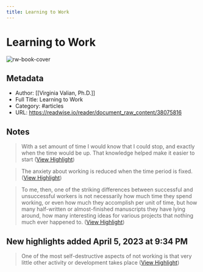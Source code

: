 ```yaml
---
title: Learning to Work
---
```

# Learning to Work

![rw-book-cover](https://readwise-assets.s3.amazonaws.com/static/images/article0.00998d930354.png)

## Metadata
- Author: [[Virginia Valian, Ph.D.]]
- Full Title: Learning to Work
- Category: #articles
- URL: https://readwise.io/reader/document_raw_content/38075816

## Notes
> With a set amount of time I would know that I could stop, and exactly when the time would be up. That knowledge helped make it easier to start ([View Highlight](https://read.readwise.io/read/01gx2s51apdg0mwj9yb6r15sbn))

> The anxiety about working is reduced when the time period is fixed. ([View Highlight](https://read.readwise.io/read/01gx2s5gcav31p33khqtjdbwmw))

> To me, then, one of the striking differences between successful and unsuccessful workers is not necessarily how much time they spend working, or even how much they accomplish per unit of time, but how many half-written or almost-finished manuscripts they have lying around, how many interesting ideas for various projects that nothing much ever happened to. ([View Highlight](https://read.readwise.io/read/01gx3jccgyb3x7zdf0jthd5jj0))

## New highlights added April 5, 2023 at 9:34 PM
> One of the most self-destructive aspects of not working is that very little other activity or development takes place ([View Highlight](https://read.readwise.io/read/01gx41qqb5kgegaatb2r84103g))

